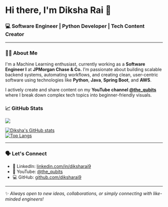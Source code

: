 # Hi there, I'm Diksha Rai 👋

### 💻 Software Engineer | Python Developer | Tech Content Creator

---

### 🧑‍💼 About Me

I'm a Machine Learning enthusiast, currently working as a **Software Engineer I** at **JPMorgan Chase & Co.** I’m passionate about building scalable backend systems, automating workflows, and creating clean, user-centric software using technologies like **Python**, **Java**, **Spring Boot**, and **AWS**.

I actively create and share content on my **YouTube channel [@the_qubits](https://www.youtube.com/@the_qubits)** where I break down complex tech topics into beginner-friendly visuals.


### 📈 GitHub Stats

![](https://komarev.com/ghpvc/?username=diksharai9&color=blueviolet&style=flat)

[![Diksha's GitHub stats](https://github-readme-stats.vercel.app/api?username=diksharai9&show_icons=true&theme=radical)](https://github.com/diksharai9/github-readme-stats)  
[![Top Langs](https://github-readme-stats.vercel.app/api/top-langs/?username=diksarai9&layout=compact&show_icons=true&theme=radical)](https://github.com/diksharai9/github-readme-stats)

---

### 🗣️ Let's Connect

- 🔗 LinkedIn: [linkedin.com/in/diksharai9](https://linkedin.com/in/diksharai9)  
- 🧠 YouTube: [@the_qubits](https://www.youtube.com/@the_qubits)  
- 💻 GitHub: [github.com/diksharai9](https://github.com/diksharai9)

---

✨ *Always open to new ideas, collaborations, or simply connecting with like-minded engineers!*

